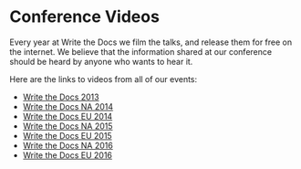 Conference Videos
=================

Every year at Write the Docs we film the talks,
and release them for free on the internet.
We believe that the information shared at our conference should be heard by anyone who wants to hear it.

Here are the links to videos from all of our events:

* [Write the Docs 2013](https://www.youtube.com/playlist?list=PLmV2D6sIiX3UpQFzAIWh-_gsUTGCCtFIj)
* [Write the Docs NA 2014](https://www.youtube.com/playlist?list=PLmV2D6sIiX3UkFCMqq5at0xYgsMqAr6Jf)
* [Write the Docs EU 2014](https://www.youtube.com/playlist?list=PLZAeFn6dfHpnHBLE4qEUwg1LjhDZEvC2A)
* [Write the Docs NA 2015](https://www.youtube.com/playlist?list=PLmV2D6sIiX3UW1kPWlhzyo4lr6e3US6re)
* [Write the Docs EU 2015](https://www.youtube.com/playlist?list=PLZAeFn6dfHplFNTsVdBuHk6vPZbsvHtDw)
* [Write the Docs NA 2016](https://www.youtube.com/playlist?list=PLmV2D6sIiX3U03qc-FPXgLFGFkccCEtfv)
* [Write the Docs EU 2016](https://www.youtube.com/playlist?list=PLZAeFn6dfHpnN8fXXHwPtPY33aLGGhYLJ)
